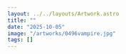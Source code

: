 ```yaml
---
layout: ../../layouts/Artwork.astro
title: ""
date: "2025-10-05"
image: "/artworks/0496vampire.jpg"
tags: []
---
```


